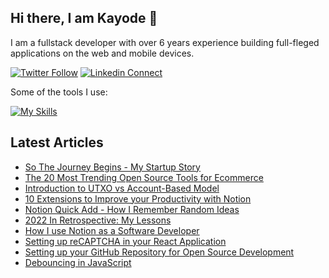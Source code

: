 ## Hi there, I am Kayode 👋
I am a fullstack developer with over 6 years experience building full-fleged applications on the web and mobile devices.

[![Twitter Follow](https://img.shields.io/twitter/follow/zt4ff?color=%231DA1F2&label=Follow%20%40zt4ff&logo=twitter&style=for-the-badge)](https://twitter.com/intent/follow?screen_name=zt4ff)
[![Linkedin Connect](https://img.shields.io/badge/linkedin-%230077B5.svg?&style=for-the-badge&logo=linkedin&logoColor=white)](https://www.linkedin.com/in/oluwasegun-kayode-07879b1aa/)

Some of the tools I use:

[![My Skills](https://skillicons.dev/icons?i=ts,js,html,css,react,nodejs,nextjs,git,linux,docker,express,nestjs,appwrite,aws,bash,devto,figma,firebase,postgres,vscode,postman,mongodb,jest,graphql)](https://skillicons.dev)


## Latest Articles
<!-- BLOG-POST-LIST:START -->
- [So The Journey Begins - My Startup Story](https://blog.zt4ff.dev/so-the-journey-begins-my-startup-story)
- [The 20 Most Trending Open Source Tools for Ecommerce](https://blog.zt4ff.dev/the-20-most-trending-open-source-tools-for-ecommerce)
- [Introduction to UTXO vs Account-Based Model](https://blog.zt4ff.dev/introduction-to-utxo-vs-account-based-model)
- [10 Extensions to Improve your Productivity with Notion](https://blog.zt4ff.dev/10-extensions-to-improve-your-productivity-with-notion)
- [Notion Quick Add - How I Remember Random Ideas](https://blog.zt4ff.dev/notion-quick-add-how-i-remember-random-ideas)
- [2022 In Retrospective: My Lessons](https://blog.zt4ff.dev/2022-in-retrospective)
- [How I use Notion as a Software Developer](https://blog.zt4ff.dev/how-i-use-notion-as-a-software-developer)
- [Setting up reCAPTCHA in your React Application](https://blog.zt4ff.dev/setting-up-recaptcha-in-your-react-application)
- [Setting up your GitHub Repository for Open Source Development](https://blog.zt4ff.dev/setting-up-your-github-repository-for-open-source-development)
- [Debouncing in JavaScript](https://blog.zt4ff.dev/debouncing-in-javascript)
<!-- BLOG-POST-LIST:END -->
